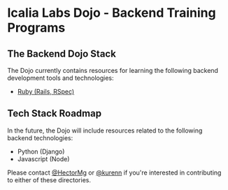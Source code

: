 # Icalia Labs Dojo - Backend Training Programs

## The Backend Dojo Stack

The Dojo currently contains resources for learning the following backend development tools and technologies:

+ [Ruby (Rails, RSpec)](/backend/ruby-training)

## Tech Stack Roadmap

In the future, the Dojo will include resources related to the following backend technologies:

+ Python (Django)
+ Javascript (Node)

Please contact [@HectorMg](https://github.com/HectorMg) or [@kurenn](https://github.com/kurenn) if you're interested in contributing to either of these directories.